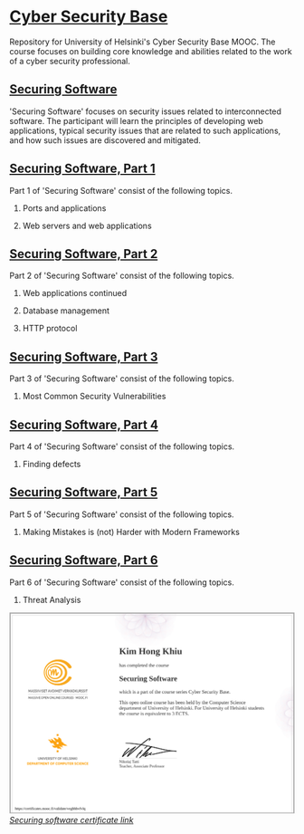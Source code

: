 # [Cyber Security Base](https://cybersecuritybase.mooc.fi/)
Repository for University of Helsinki's Cyber Security Base MOOC. The course focuses on building core knowledge and abilities related to the work of a cyber security professional.

## [Securing Software](https://cybersecuritybase.mooc.fi/module-2.1)
'Securing Software' focuses on security issues related to interconnected software. The participant will learn the principles of developing web applications, typical security issues that are related to such applications, and how such issues are discovered and mitigated.

## [Securing Software, Part 1](https://cybersecuritybase.mooc.fi/module-2.1)

Part 1 of 'Securing Software' consist of the following topics.

1. Ports and applications

2. Web servers and web applications

## [Securing Software, Part 2](https://cybersecuritybase.mooc.fi/module-2.2)
Part 2 of 'Securing Software' consist of the following topics.

1. Web applications continued

2. Database management

3. HTTP protocol

## [Securing Software, Part 3](https://cybersecuritybase.mooc.fi/module-2.3)
Part 3 of 'Securing Software' consist of the following topics.

1. Most Common Security Vulnerabilities

## [Securing Software, Part 4](https://cybersecuritybase.mooc.fi/module-2.4)
Part 4 of 'Securing Software' consist of the following topics.

1. Finding defects

## [Securing Software, Part 5](https://cybersecuritybase.mooc.fi/module-2.5)
Part 5 of 'Securing Software' consist of the following topics.

1. Making Mistakes is (not) Harder with Modern Frameworks

## [Securing Software, Part 6](https://cybersecuritybase.mooc.fi/module-2.6)
Part 6 of 'Securing Software' consist of the following topics.

1. Threat Analysis

![Securing software certificate](https://github.com/khkhiu/MOOC/blob/main/Cybersecurity_Base/certificate-securing-software-2023.png)
<em>[Securing software certificate link](https://certificates.mooc.fi/validate/vegbhbvfvlq)</em>